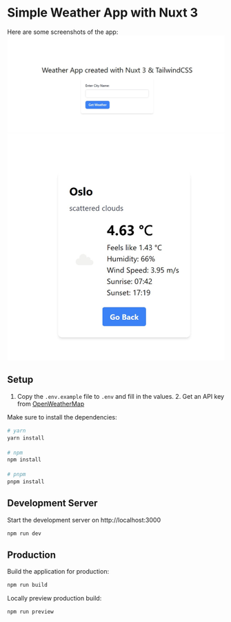 # Simple Weather App with Nuxt 3

Here are some screenshots of the app:
![Front Page](/docs/screenshots/frontpage.jpeg)
![Weather Page](/docs/screenshots/weatherpage.jpeg)

## Setup
1. Copy the `.env.example` file to `.env` and fill in the values.
   2. Get an API key from [OpenWeatherMap](https://openweathermap.org/api)

Make sure to install the dependencies:

```bash
# yarn
yarn install

# npm
npm install

# pnpm
pnpm install
```

## Development Server

Start the development server on http://localhost:3000

```bash
npm run dev
```

## Production

Build the application for production:

```bash
npm run build
```

Locally preview production build:

```bash
npm run preview
```
